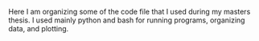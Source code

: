 Here I am organizing some of the code file that I used during my masters thesis. 
I used mainly python and bash for running programs, organizing data, and plotting.
